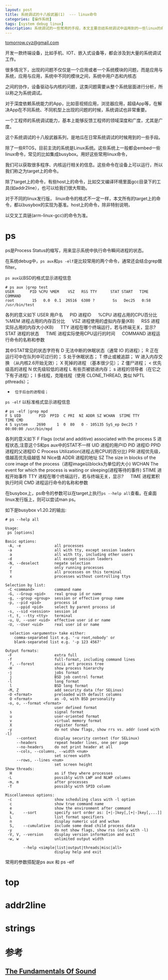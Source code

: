 ```yaml
---
layout: post
title: 系统调试的十八般武器(1)  --- linux命令
categories: [操作系统]
tags: [system debug linux]
description: 系统调试的一些常用的手段，本文主要总结系统调试中运用到的一些linux的命令，根据这些命令可以获取什么调试信息
---
```


tomorrow.cyz@gmail.com 


开发一款终端设备，比如手机、IOT、嵌入式设备等，都会涉及到大量的系统调试工作。

很多情况下，出现的问题不仅仅是一个应用或者一个系统模块的问题，而是应用与系统，应用与应用，系统中不同的模块之间，系统中用户态和内核态

之间的协作，设备驱动与内核的问题，这类问题需要从整个系统层面进行分析，所以称之为系统调试。

对于深度依赖系统能力的App，比如音视频应用，浏览器应用，超级App等，在解决App在不同系统、不同机型上出现的问题的时候，系统调试也非常重要。

一个工程师的系统调试能力，基本上能够反馈工程师的领域深度和广度，尤其是广度。

这个系统调试的十八般武器系列，是地瓜在日常系统调试的时候用到的一些手段。

除了一些RTOS，目前主流的系统是Linux系统。这些系统上一般都会embed一些linux命令，常见的比如集成busybox。用好这些常用linux命令，

我们可以获取很多程序、内核运行相关的信息。这些命令在设备上可以运行，所以我们称之为target上的命令。

除了target上的命令，有些host上的命令，比如交叉编译环境里面gcc目录下的工具(如addr2line），也可以给我们很大帮助。

对于不同的linux发行版， linux命令的格式不一定一样，本文所有的target上的命令，都以busybox的实现为基准。host上的命令，除非特别说明，

以交叉工具链(arm-linux-gcc)的命令为准。

# ps
ps是Process Status的缩写，用来显示系统中执行命令瞬间进程的状态。

在系统debug中，`ps aux`和`ps -elf`是比较常用的两个命令，通常还会结合grep做filter。

`ps aux`以BSD的格式显示进程信息

```
# ps aux |grep test
USER       PID %CPU %MEM    VSZ   RSS TTY      STAT START   TIME COMMAND
root        15   0.0  0.1  26516  6380 ?        Ss   Dec25   0:58 /usr/bin/test
```
各列的意义如下
USER    用户名 &emsp;
PID     进程ID &emsp;
%CPU    进程占用的CPU百分比 &emsp;
%MEM    进程占用的内存百分比 &emsp;
VSZ     进程使用的虚拟内存量(KB) &emsp;
RSS     进程实际占用的内存大小(KB) &emsp;
TTY     进程在哪个终端运行，若与终端无关，显示? &emsp;
STAT    进程的状态 &emsp;
TIME    进程实际使用CPU运行的时间 &emsp;
COMMAND 进程运行命令的名称和参数 &emsp;

其中STAT常见的状态字符有
D      无法中断的休眠状态（通常 IO 的进程）； 
R      正在运行可中在队列中可过行的； 
S      处于休眠状态； 
T      停止或被追踪； 
W      进入内存交换 （从内核2.6开始无效）； 
X      死掉的进程 （基本很少见）； 
Z      僵尸进程； 
<      优先级高的进程 
N      优先级较低的进程 
L      有些页被锁进内存； 
s      进程的领导者（在它之下有子进程）； 
l      多线程，克隆线程（使用 CLONE_THREAD, 类似 NPTL pthreads）； 
+      位于后台的进程组；

`ps -elf` 以标准格式显示进程信息
```
# ps -elf |grep mpd
F S UID        PID  PPID  C PRI  NI ADDR SZ WCHAN  STIME TTY          TIME CMD
4 S system    2690     1  0  80   0 - 105135 SyS_ep Dec25 ?       00:00:00 /usr/bin/mpd
```
各列的意义如下
F       Flags (octal and additive) associated with the process
S       进程状态,注意这个S和ps aux中的STAT不一样
UID     进程的用户ID
PID     进程ID
PPID    进程的父进程ID
C       Process Utilization(进程占用CPU的百分比)
PRI     进程优先级，值越高优先级越低
NI      Nice值
ADDR    进程的地址
SZ      The size in blocks of the core image of the process（进程image以blocks为单位的大小)
WCHAN   The event for which the process is waiting or sleeping(进程等待的事件)
STIME   进程开始事件
TTY     进程在哪个终端运行，若与终端无关，显示? &emsp;
TIME    进程累积执行时间
CMD     进程运行命令的名称和参数 &emsp;

在busybox上，ps命令的参数可以在target上执行`ps --help all`查看。在桌面linux发行版上，则可以尝试man ps。

如下是busybox v1.20.2的输出:
```
# ps --help all

Usage:
 ps [options]

Basic options:
 -A, -e               all processes
 -a                   all with tty, except session leaders
  a                   all with tty, including other users
 -d                   all except session leaders
 -N, --deselect       negate selection
  r                   only running processes
  T                   all processes on this terminal
  x                   processes without controlling ttys

Selection by list:
 -C <command>         command name
 -G, --Group <gid>    real group id or name
 -g, --group <group>  session or effective group name
 -p, --pid <pid>      process id
     --ppid <pid>     select by parent process id
 -s, --sid <session>  session id
 -t, t, --tty <tty>   terminal
 -u, U, --user <uid>  effective user id or name
 -U, --User <uid>     real user id or name

  selection <arguments> take either:
    comma-separated list e.g. '-u root,nobody' or
    blank-separated list e.g. '-p 123 4567'

Output formats:
 -F                   extra full
 -f                   full-format, including command lines
  f, --forest         ascii art process tree
 -H                   show process hierarchy
 -j                   jobs format
  j                   BSD job control format
 -l                   long format
  l                   BSD long format
 -M, Z                add security data (for SELinux)
 -O <format>          preloaded with default columns
  O <format>          as -O, with BSD personality
 -o, o, --format <format>
                      user defined format
  s                   signal format
  u                   user-oriented format
  v                   virtual memory format
  X                   register format
 -y                   do not show flags, show rrs vs. addr (used with -l)
     --context        display security context (for SELinux)
     --headers        repeat header lines, one per page
     --no-headers     do not print header at all
     --cols, --columns, --width <num>
                      set screen width
     --rows, --lines <num>
                      set screen height
Show threads:
  H                   as if they where processes
 -L                   possibly with LWP and NLWP columns
 -m, m                after processes
 -T                   possibly with SPID column

Miscellaneous options:
 -c                   show scheduling class with -l option
  c                   show true command name
  e                   show the environment after command
  k,    --sort        specify sort order as: [+|-]key[,[+|-]key[,...]]
  L                   list format specifiers
  n                   display numeric uid and wchan
  S,    --cumulative  include some dead child process data
 -y                   do not show flags, show rss (only with -l)
 -V, V, --version     display version information and exit
 -w, w                unlimited output width

        --help <simple|list|output|threads|misc|all>
                      display help and exit
```



常用的参数搭配是ps aux 和 ps -elf
# top
# addr2line
# strings
# 参考
## [The Fundamentals Of Sound](https://www.youtube.com/watch?v=gAQ79rHFRfE)
